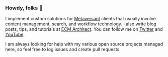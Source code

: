 ### Howdy, folks 👋

I implement custom solutions for [Metaversant](https://www.metaversant.com) clients that usually involve content management, search, and workflow technology. I also write blog posts, tips, and tutorials at [ECM Architect](https://ecmarchitect.com). You can follow me on [Twitter](https://twitter.com/jeffpotts01) and [YouTube](https://www.youtube.com/c/JeffPotts). 

I am always looking for help with my various open source projects managed here, so feel free to log issues and create pull requests.

